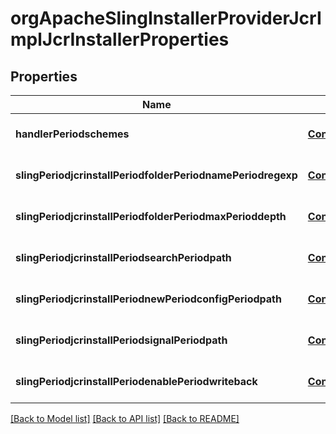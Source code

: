 # orgApacheSlingInstallerProviderJcrImplJcrInstallerProperties

## Properties
Name | Type | Description | Notes
------------ | ------------- | ------------- | -------------
**handlerPeriodschemes** | [**ConfigNodePropertyArray**](ConfigNodePropertyArray.md) |  | [optional] [default to null]
**slingPeriodjcrinstallPeriodfolderPeriodnamePeriodregexp** | [**ConfigNodePropertyString**](ConfigNodePropertyString.md) |  | [optional] [default to null]
**slingPeriodjcrinstallPeriodfolderPeriodmaxPerioddepth** | [**ConfigNodePropertyInteger**](ConfigNodePropertyInteger.md) |  | [optional] [default to null]
**slingPeriodjcrinstallPeriodsearchPeriodpath** | [**ConfigNodePropertyArray**](ConfigNodePropertyArray.md) |  | [optional] [default to null]
**slingPeriodjcrinstallPeriodnewPeriodconfigPeriodpath** | [**ConfigNodePropertyString**](ConfigNodePropertyString.md) |  | [optional] [default to null]
**slingPeriodjcrinstallPeriodsignalPeriodpath** | [**ConfigNodePropertyString**](ConfigNodePropertyString.md) |  | [optional] [default to null]
**slingPeriodjcrinstallPeriodenablePeriodwriteback** | [**ConfigNodePropertyBoolean**](ConfigNodePropertyBoolean.md) |  | [optional] [default to null]

[[Back to Model list]](../README.md#documentation-for-models) [[Back to API list]](../README.md#documentation-for-api-endpoints) [[Back to README]](../README.md)


